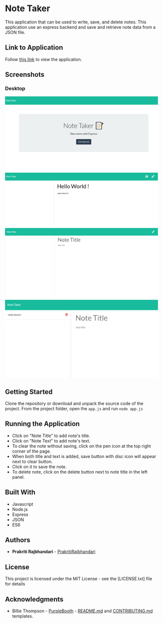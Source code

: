# Note Taker

This application that can be used to write, save, and delete notes. This application use an express backend and save and retrieve note data from a JSON file.

## Link to Application

Follow [this link](https://yours-kkuznets.github.io/Coinchange-Crypto-Tracker/) to view the application.

## Screenshots

### Desktop

<img src="./images/Take-notes.PNG" alt=" Note Taker screenshot"/>
<img src="./images/add-new.PNG" alt=" Note Taker screenshot"/>
<img src="./images/notes_page.PNG" alt=" Note Taker screenshot"/>
<img src="./images/view-notes.PNG" alt=" Note Taker screenshot"/>

## Getting Started

Clone the repository or download and unpack the source code of the project. From the project folder, open the `app.js` and run `node app.js`

## Running the Application

- Click on "Note Title" to add note's title.
- Click on "Note Text" to add note's text.
- To clear the note without saving, click on the pen icon at the top right corner of the page.
- When both title and text is added, save button with disc icon will appear next to clear button.
- Click on it to save the note.
- To delete note, click on the delete button next to note title in the left panel.

## Built With

- Javascript
- Node.js
- Express
- JSON
- ES6

## Authors

- **Prakriti Rajbhandari** - [PrakritiRajbhandari](https://github.com/PrakritiRajbhandari)

## License

This project is licensed under the MIT License - see the [LICENSE.txt] file for details

## Acknowledgments

- Billie Thompson - [PurpleBooth](https://gist.github.com/PurpleBooth) - [README.md](https://gist.github.com/PurpleBooth/109311bb0361f32d87a2) and [CONTRIBUTING.md](https://gist.github.com/PurpleBooth/b24679402957c63ec426) templates.
